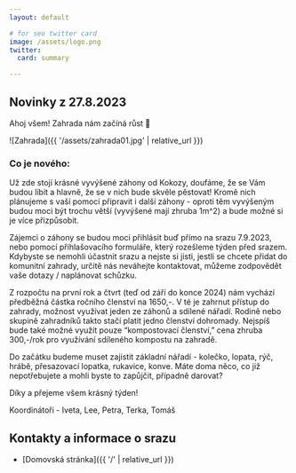 ```yaml
---
layout: default

# for seo twitter card
image: /assets/logo.png
twitter:
  card: summary

---
```


## Novinky z 27.8.2023

Ahoj všem! Zahrada nám začíná růst 🙂

![Zahrada]({{ '/assets/zahrada01.jpg' | relative_url }})

### Co je nového:

Už zde stojí krásné vyvýšené záhony od Kokozy, doufáme, že se Vám budou líbit a hlavně, že se v nich bude skvěle pěstovat! Kromě nich plánujeme s vaší pomocí připravit i další záhony - oproti těm vyvýšeným budou moci být trochu větší (vyvýšené mají zhruba 1m^2) a bude možné si je více přizpůsobit.

Zájemci o záhony se budou moci přihlásit buď přímo na srazu 7.9.2023, nebo pomocí přihlašovacího formuláře, který rozešleme týden před srazem. Kdybyste se nemohli účastnit srazu a nejste si jisti, jestli se chcete přidat do komunitní zahrady, určitě nás neváhejte kontaktovat, můžeme zodpovědět vaše dotazy / naplánovat schůzku.

Z rozpočtu na první rok a čtvrt (teď od září do konce 2024) nám vychází předběžná částka ročního členství na 1650,-. V té je zahrnut přístup do zahrady, možnost využívat jeden ze záhonů a sdílené nářadí. Rodině nebo skupině zahradníků takto stačí platit jedno členství dohromady. Nejspíš bude také možné využít pouze “kompostovací členství,” cena zhruba 300,-/rok pro využívání sdíleného kompostu na zahradě.

Do začátku budeme muset zajistit základní nářadí - kolečko, lopata, rýč, hrábě, přesazovací lopatka, rukavice, konve. Máte doma něco, co již nepotřebujete a mohli byste to zapůjčit, případně darovat?

Díky a přejeme všem krásný týden!

Koordinátoři - Iveta, Lee, Petra, Terka, Tomáš

## Kontakty a informace o srazu

- [Domovská stránka]({{ '/' | relative_url }})